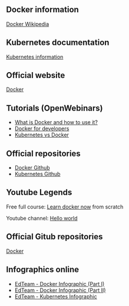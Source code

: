 ## Docker information
<a href="https://en.wikipedia.org/wiki/Docker_(software)">Docker Wikipedia</a>

## Kubernetes documentation
<a href="https://kubernetes.io/docs/concepts/overview/what-is-kubernetes/">Kubernetes information</a>

## Official website
<a href="https://www.docker.com/">Docker</a>

## Tutorials (OpenWebinars)
<ul>
  
  <li>
    <a href="https://www.youtube.com/watch?v=i6Wm8p87Z84">What is Docker and how to use it?</a>
  </li>
  
  <li>
    <a href="https://www.youtube.com/watch?v=VhWIuQRDabE">Docker for developers</a>
  </li>
  
  <li>
    <a href="https://www.youtube.com/watch?v=U57Ha-uRD_M">Kubernetes vs Docker</a>
  </li>

</ul>

## Official repositories
<ul>

  <li>
    <a href="https://github.com/docker/docker.github.io">Docker Github</a>
  </li>
  
  <li>
    <a href="https://github.com/kubernetes">Kubernetes Github</a>
  </li>

</ul>

## Youtube Legends
<p>Free full course: <a href="https://www.youtube.com/watch?v=4Dko5W96WHg&list=PLSnadb41DsdKxcWm4wFElbfM6aUhwHjzL&index=5">Learn docker now</a> from scratch</p>

<p>Youtube channel: <a href="https://www.youtube.com/c/HolaMundoDev">Hello world</a></p>

## Official Gitub repositories
<a href="https://github.com/docker">Docker</a>

## Infographics online
<ul>
  
  <li>
    <a href="https://edteam-media.s3.amazonaws.com/infographics/original/0adc2502-12c7-44fc-9873-4a5d498ab73a.jpg">EdTeam - Docker Infographic (Part I)</a>
  </li>
  
  <li>
    <a href="https://i.pinimg.com/originals/32/9f/11/329f1139fe76db317bd943ce9cd57bac.jpg">EdTeam - Docker Infographic (Part II)</a>
  </li>
  
  <li>
    <a href="https://edteam-media.s3.amazonaws.com/infographics/original/bde4a0fa-ce8c-4bbb-8a5e-9bbc58e49568.png">EdTeam - Kubernetes Infographic</a>
  </li>
  
</ul>
